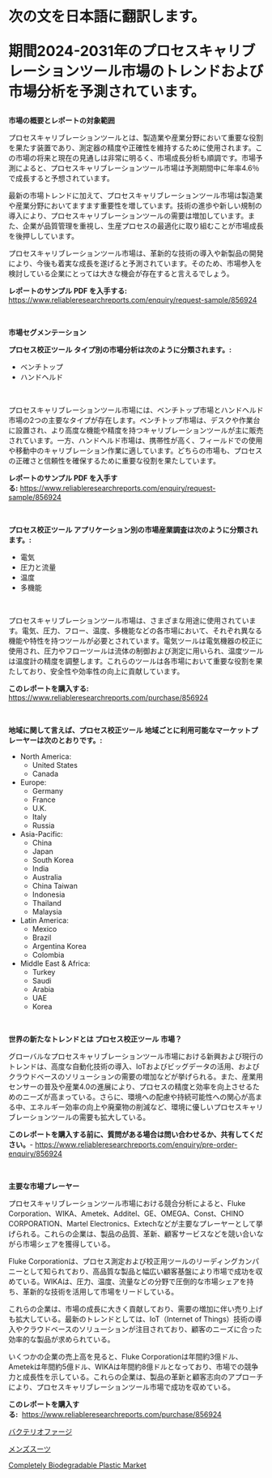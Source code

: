 <p><h1>次の文を日本語に翻訳します。

期間2024-2031年のプロセスキャリブレーションツール市場のトレンドおよび市場分析を予測されています。</h1></p><p><strong>市場の概要とレポートの対象範囲</strong></p>
<p><p>プロセスキャリブレーションツールとは、製造業や産業分野において重要な役割を果たす装置であり、測定器の精度や正確性を維持するために使用されます。この市場の将来と現在の見通しは非常に明るく、市場成長分析も順調です。市場予測によると、プロセスキャリブレーションツール市場は予測期間中に年率4.6％で成長すると予想されています。</p><p>最新の市場トレンドに加えて、プロセスキャリブレーションツール市場は製造業や産業分野においてますます重要性を増しています。技術の進歩や新しい規制の導入により、プロセスキャリブレーションツールの需要は増加しています。また、企業が品質管理を重視し、生産プロセスの最適化に取り組むことが市場成長を後押ししています。</p><p>プロセスキャリブレーションツール市場は、革新的な技術の導入や新製品の開発により、今後も着実な成長を遂げると予測されています。そのため、市場参入を検討している企業にとっては大きな機会が存在すると言えるでしょう。</p></p>
<p><strong>レポートのサンプル PDF を入手する:</strong> <a href="https://www.reliableresearchreports.com/enquiry/request-sample/856924">https://www.reliableresearchreports.com/enquiry/request-sample/856924</a></p>
<p>&nbsp;</p>
<p><strong>市場セグメンテーション</strong></p>
<p><strong>プロセス校正ツール タイプ別の市場分析は次のように分類されます。:</strong></p>
<p><ul><li>ベンチトップ</li><li>ハンドヘルド</li></ul></p>
<p>&nbsp;</p>
<p><p>プロセスキャリブレーションツール市場には、ベンチトップ市場とハンドヘルド市場の2つの主要なタイプが存在します。ベンチトップ市場は、デスクや作業台に設置され、より高度な機能や精度を持つキャリブレーションツールが主に販売されています。一方、ハンドヘルド市場は、携帯性が高く、フィールドでの使用や移動中のキャリブレーション作業に適しています。どちらの市場も、プロセスの正確さと信頼性を確保するために重要な役割を果たしています。</p></p>
<p><strong>レポートのサンプル PDF を入手する:</strong>&nbsp;<a href="https://www.reliableresearchreports.com/enquiry/request-sample/856924">https://www.reliableresearchreports.com/enquiry/request-sample/856924</a></p>
<p>&nbsp;</p>
<p><strong> プロセス校正ツール アプリケーション別の市場産業調査は次のように分類されます。:</strong></p>
<p><ul><li>電気</li><li>圧力と流量</li><li>温度</li><li>多機能</li></ul></p>
<p>&nbsp;</p>
<p><p>プロセスキャリブレーションツール市場は、さまざまな用途に使用されています。電気、圧力、フロー、温度、多機能などの各市場において、それぞれ異なる機能や特性を持つツールが必要とされています。電気ツールは電気機器の校正に使用され、圧力やフローツールは流体の制御および測定に用いられ、温度ツールは温度計の精度を調整します。これらのツールは各市場において重要な役割を果たしており、安全性や効率性の向上に貢献しています。</p></p>
<p><strong>このレポートを購入する:</strong>&nbsp; <a href="https://www.reliableresearchreports.com/purchase/856924">https://www.reliableresearchreports.com/purchase/856924</a></p>
<p>&nbsp;</p>
<p><strong>地域に関して言えば、プロセス校正ツール 地域ごとに利用可能なマーケットプレーヤーは次のとおりです。:</strong></p>
<p><ul>
    <li>
        North America:
        <ul>
            <li>United States</li>
            <li>Canada</li>
        </ul>
    </li>
    <li>
        Europe:
        <ul>
            <li>Germany</li>
            <li>France</li>
            <li>U.K.</li>
            <li>Italy</li>
            <li>Russia</li>
        </ul>
    </li>
    <li>
        Asia-Pacific:
        <ul>
            <li>China</li>
            <li>Japan</li>
            <li>South Korea</li>
            <li>India</li>
            <li>Australia</li>
            <li>China Taiwan</li>
            <li>Indonesia</li>
            <li>Thailand</li>
            <li>Malaysia</li>
        </ul>
    </li>
    <li>
        Latin America:
        <ul>
            <li>Mexico</li>
            <li>Brazil</li>
            <li>Argentina Korea</li>
            <li>Colombia</li>
        </ul>
    </li>
    <li>
        Middle East & Africa:
        <ul>
            <li>Turkey</li>
            <li>Saudi</li>
            <li>Arabia</li>
            <li>UAE</li>
            <li>Korea</li>
        </ul>
    </li>
    </ul></p>
<p>&nbsp;</p>
<p><strong>世界の新たなトレンドとは プロセス校正ツール 市場？</strong></p>
<p><p>グローバルなプロセスキャリブレーションツール市場における新興および現行のトレンドは、高度な自動化技術の導入、IoTおよびビッグデータの活用、およびクラウドベースのソリューションの需要の増加などが挙げられる。また、産業用センサーの普及や産業4.0の進展により、プロセスの精度と効率を向上させるためのニーズが高まっている。さらに、環境への配慮や持続可能性への関心が高まる中、エネルギー効率の向上や廃棄物の削減など、環境に優しいプロセスキャリブレーションツールの需要も拡大している。</p></p>
<p><strong>このレポートを購入する前に、質問がある場合は問い合わせるか、共有してください。</strong>- <a href="https://www.reliableresearchreports.com/enquiry/pre-order-enquiry/856924">https://www.reliableresearchreports.com/enquiry/pre-order-enquiry/856924</a></p>
<p>&nbsp;</p>
<p><strong>主要な市場プレーヤー</strong></p>
<p><p>プロセスキャリブレーションツール市場における競合分析によると、Fluke Corporation、WIKA、Ametek、Additel、GE、OMEGA、Const、CHINO CORPORATION、Martel Electronics、Extechなどが主要なプレーヤーとして挙げられる。これらの企業は、製品の品質、革新、顧客サービスなどを競い合いながら市場シェアを獲得している。</p><p>Fluke Corporationは、プロセス測定および校正用ツールのリーディングカンパニーとして知られており、高品質な製品と幅広い顧客基盤により市場で成功を収めている。WIKAは、圧力、温度、流量などの分野で圧倒的な市場シェアを持ち、革新的な技術を活用して市場をリードしている。</p><p>これらの企業は、市場の成長に大きく貢献しており、需要の増加に伴い売り上げも拡大している。最新のトレンドとしては、IoT（Internet of Things）技術の導入やクラウドベースのソリューションが注目されており、顧客のニーズに合った効率的な製品が求められている。</p><p>いくつかの企業の売上高を見ると、Fluke Corporationは年間約3億ドル、Ametekは年間約5億ドル、WIKAは年間約8億ドルとなっており、市場での競争力と成長性を示している。これらの企業は、製品の革新と顧客志向のアプローチにより、プロセスキャリブレーションツール市場で成功を収めている。</p></p>
<p><strong>このレポートを購入する:</strong>&nbsp;&nbsp;<a href="https://www.reliableresearchreports.com/purchase/856924">https://www.reliableresearchreports.com/purchase/856924</a></p>
<p><p><a href="https://github.com/marbadji/Market-Research-Report-List-1/blob/main/844850617032.md">バクテリオファージ</a></p><p><a href="https://github.com/KaydenJohns1964/Market-Research-Report-List-1/blob/main/641753417033.md">メンズスーツ</a></p><p><a href="https://circular-yam-9b9.notion.site/Completely-Biodegradable-Plastic-Market-Research-Report-Unlocks-Analysis-on-the-Market-Financial-Sta-585fbb4bc4cc42218c3444bbffe916bc">Completely Biodegradable Plastic Market</a></p></p>